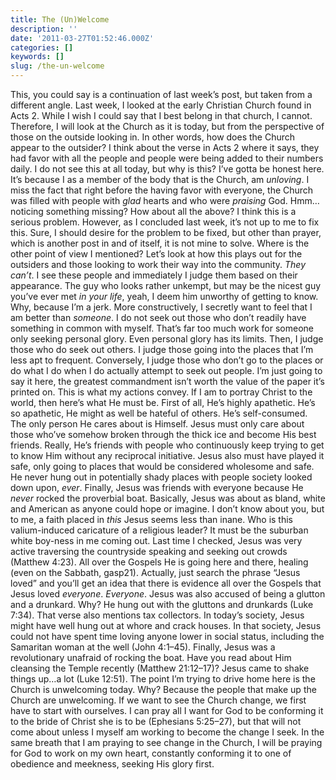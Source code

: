 ```yaml
---
title: The (Un)Welcome
description: ''
date: '2011-03-27T01:52:46.000Z'
categories: []
keywords: []
slug: /the-un-welcome
---
```

This, you could say is a continuation of last week’s post, but taken from a different angle. Last week, I looked at the early Christian Church found in Acts 2. While I wish I could say that I best belong in that church, I cannot. Therefore, I will look at the Church as it is today, but from the perspective of those on the outside looking in. In other words, how does the Church appear to the outsider?
I think about the verse in Acts 2 where it says, they had favor with all the people and people were being added to their numbers daily. I do not see this at all today, but why is this? I’ve gotta be honest here. It’s because I as a member of the body that is the Church, am _unloving_. I miss the fact that right before the having favor with everyone, the Church was filled with people with _glad_ hearts and who were _praising_ God. Hmm…noticing something missing? How about all the above? I think this is a serious problem. However, as I concluded last week, it’s not up to me to fix this. Sure, I should desire for the problem to be fixed, but other than prayer, which is another post in and of itself, it is not mine to solve.
Where is the other point of view I mentioned? Let’s look at how this plays out for the outsiders and those looking to work their way into the community. _They can’t_. I see these people and immediately I judge them based on their appearance. The guy who looks rather unkempt, but may be the nicest guy you’ve ever met _in your life_, yeah, I deem him unworthy of getting to know. Why, because I’m a jerk. More constructively, I secretly want to feel that I am better than _someone_. I do not seek out those who don’t readily have something in common with myself. That’s far too much work for someone only seeking personal glory. Even personal glory has its limits. Then, I judge those who do seek out others. I judge those going into the places that I’m less apt to frequent. Conversely, I judge those who don’t go to the places or do what I do when I do actually attempt to seek out people. I’m just going to say it here, the greatest commandment isn’t worth the value of the paper it’s printed on. This is what my actions convey.
If I am to portray Christ to the world, then here’s what He must be. First of all, He’s highly apathetic. He’s so apathetic, He might as well be hateful of others. He’s self-consumed. The only person He cares about is Himself. Jesus must only care about those who’ve somehow broken through the thick ice and become His best friends. Really, He’s friends with people who continuously keep trying to get to know Him without any reciprocal initiative. Jesus also must have played it safe, only going to places that would be considered wholesome and safe. He never hung out in potentially shady places with people society looked down upon, _ever_. Finally, Jesus was friends with everyone because He _never_ rocked the proverbial boat. Basically, Jesus was about as bland, white and American as anyone could hope or imagine.
I don’t know about you, but to me, a faith placed in _this_ Jesus seems less than inane. Who is this valium-induced caricature of a religious leader? It must be the suburban white boy-ness in me coming out. Last time I checked, Jesus was very active traversing the countryside speaking and seeking out crowds (Matthew 4:23). All over the Gospels He is going here and there, healing (even on the Sabbath, gasp21). Actually, just search the phrase “Jesus loved” and you’ll get an idea that there is evidence all over the Gospels that Jesus loved _everyone_. _Everyone_. Jesus was also accused of being a glutton and a drunkard. Why? He hung out with the gluttons and drunkards (Luke 7:34). That verse also mentions tax collectors. In today’s society, Jesus might have well hung out at whore and crack houses. In that society, Jesus could not have spent time loving anyone lower in social status, including the Samaritan woman at the well (John 4:1–45). Finally, Jesus was a revolutionary unafraid of rocking the boat. Have you read about Him cleansing the Temple recently (Matthew 21:12–17)? Jesus came to shake things up…a lot (Luke 12:51).
The point I’m trying to drive home here is the Church is unwelcoming today. Why? Because the people that make up the Church are unwelcoming. If we want to see the Church change, we first have to start with ourselves. I can pray all I want for God to be conforming it to the bride of Christ she is to be (Ephesians 5:25–27), but that will not come about unless I myself am working to become the change I seek. In the same breath that I am praying to see change in the Church, I will be praying for God to work on my own heart, constantly conforming it to one of obedience and meekness, seeking His glory first.
